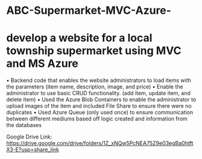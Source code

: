 # ABC-Supermarket-MVC-Azure-
develop a website for a local township supermarket using MVC and MS Azure
==========================================================================
•	Backend code that enables the website administrators to load items with the parameters (item name, description, image, and price)
•	Enable the administrator to use basic CRUD functionality. (add item, update item, and delete item)
•	Used the Azure Blob Containers to enable the administrator to upload images of the item and included File Share to ensure there were no duplicates
•	Used Azure Queue (only used once) to ensure communication between different mediums based off logic created and information from the databases

Google Drive Link:
https://drive.google.com/drive/folders/1Z_xNQw5PcNEA75Z9e03egBa0htftX3-E?usp=share_link
